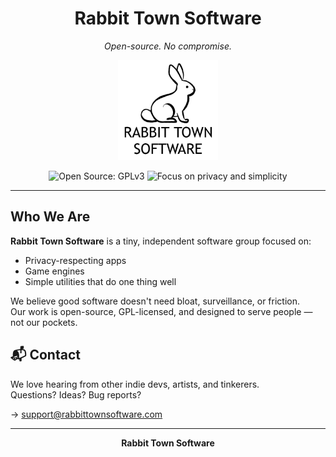 <h1 align="center">Rabbit Town Software</h1>

<p align="center">
  <em>Open-source. No compromise.</em><br/>
</p>

<p align="center">
  <img src="https://github.com/Rabbit-Town-Software/misa-engine/blob/eb3aa63bad02385d2af4b7b130d1bde70e2a2715/assets/rabbittownlogo.jpg?raw=true" width="160" alt="Rabbit Town Logo"/>
</p>

<p align="center">
  <img src="https://img.shields.io/badge/Open%20Source-GPLv3-blue" alt="Open Source: GPLv3"/>
  <img src="https://img.shields.io/badge/Focus-Privacy%20%26%20Simplicity-lightgrey" alt="Focus on privacy and simplicity"/>
</p>


---

## Who We Are

**Rabbit Town Software** is a tiny, independent software group focused on:
- Privacy-respecting apps
- Game engines
- Simple utilities that do one thing well

We believe good software doesn't need bloat, surveillance, or friction.  
Our work is open-source, GPL-licensed, and designed to serve people — not our pockets.

## 📬 Contact

We love hearing from other indie devs, artists, and tinkerers.  
Questions? Ideas? Bug reports?

→ [support@rabbittownsoftware.com](mailto:support@rabbittownsoftware.com)

---

<p align="center">
  <strong>Rabbit Town Software</strong><br/>
</p>
